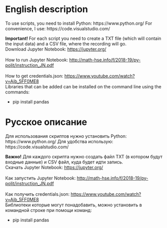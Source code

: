 <h1> English description </h1>
To use scripts, you need to install Python: https://www.python.org/
For convenience, I use: https://code.visualstudio.com/

<b> Important! </b> For each script you need to create a TXT file (which will contain the input data) and a CSV file, where the recording will go.
<br> Download Jupyter Notebook: https://jupyter.org/ </br>
<br> How to run Jupyter Notebook: http://math-hse.info/f/2018-19/py-polit/instruction_JN.pdf </br>
<br> How to get credentials.json: https://www.youtube.com/watch?v=Aib_5FF0ME8 </br>
Libraries that can be added can be installed on the command line using the commands:
<ul>
 <li> pip install pandas </li>
</ul>




<h1>Русское описание</h1>
Для использования скриптов нужно установить Python: https://www.python.org/
Для удобства использую: https://code.visualstudio.com/

<b>Важно!</b> Для каждого скрипта нужно создать файл TXT (в котором будут входные данные) и CSV файл, куда будет идти запись.
<br>Скачать Jupyter Notebook: https://jupyter.org/</br>
<br>Как запустить Jupyter Notebook: http://math-hse.info/f/2018-19/py-polit/instruction_JN.pdf </br>
<br>Как получить credentials.json: https://www.youtube.com/watch?v=Aib_5FF0ME8 </br>
Библиотеки которые могут понадобавить, можно установить в командной строке при помощи команд:
<ul>
 <li>pip install pandas</li>
</ul>
